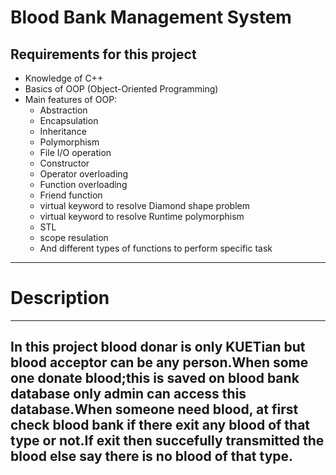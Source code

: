 # Blood Bank Management System

## Requirements for this project
- Knowledge of C++
- Basics of OOP (Object-Oriented Programming)
- Main features of OOP:
  - Abstraction
  - Encapsulation
  - Inheritance
  - Polymorphism
  - File I/O operation
  - Constructor
  - Operator overloading
  - Function overloading
  - Friend function
  - virtual keyword to resolve Diamond shape problem
  - virtual keyword to resolve Runtime polymorphism
  - STL
  - scope resulation
  - And different types of functions to perform specific task
----------------------------
# Description
----------------------------
In this project blood donar is only KUETian but blood acceptor can be any person.When some one donate blood;this is saved on blood bank database only admin can access this database.When someone need blood, at first check blood bank if there exit any blood of that type or not.If exit then succefully transmitted the blood else say there is no blood of that type.
-----------------------------
